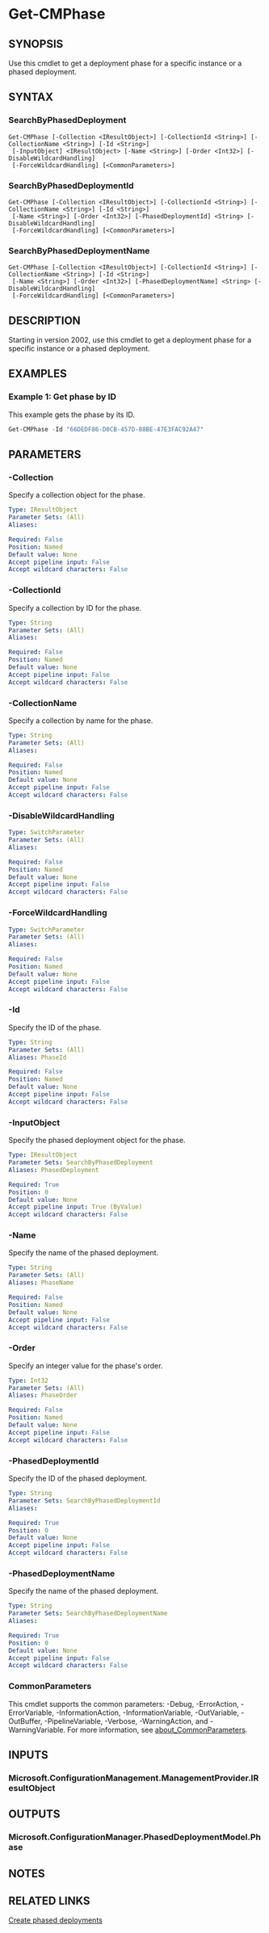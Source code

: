 ﻿---
external help file: AdminUI.PS.Deployments.dll-Help.xml
Module Name: ConfigurationManager
ms.date: 07/30/2020
online version:
schema: 2.0.0
---

# Get-CMPhase

## SYNOPSIS

Use this cmdlet to get a deployment phase for a specific instance or a phased deployment.

## SYNTAX

### SearchByPhasedDeployment
```
Get-CMPhase [-Collection <IResultObject>] [-CollectionId <String>] [-CollectionName <String>] [-Id <String>]
 [-InputObject] <IResultObject> [-Name <String>] [-Order <Int32>] [-DisableWildcardHandling]
 [-ForceWildcardHandling] [<CommonParameters>]
```

### SearchByPhasedDeploymentId
```
Get-CMPhase [-Collection <IResultObject>] [-CollectionId <String>] [-CollectionName <String>] [-Id <String>]
 [-Name <String>] [-Order <Int32>] [-PhasedDeploymentId] <String> [-DisableWildcardHandling]
 [-ForceWildcardHandling] [<CommonParameters>]
```

### SearchByPhasedDeploymentName
```
Get-CMPhase [-Collection <IResultObject>] [-CollectionId <String>] [-CollectionName <String>] [-Id <String>]
 [-Name <String>] [-Order <Int32>] [-PhasedDeploymentName] <String> [-DisableWildcardHandling]
 [-ForceWildcardHandling] [<CommonParameters>]
```

## DESCRIPTION

Starting in version 2002, use this cmdlet to get a deployment phase for a specific instance or a phased deployment.

## EXAMPLES

### Example 1: Get phase by ID

This example gets the phase by its ID.

```powershell
Get-CMPhase -Id "66DEDF86-D0CB-457D-88BE-47E3FAC92A47"
```

## PARAMETERS

### -Collection

Specify a collection object for the phase.

```yaml
Type: IResultObject
Parameter Sets: (All)
Aliases:

Required: False
Position: Named
Default value: None
Accept pipeline input: False
Accept wildcard characters: False
```

### -CollectionId

Specify a collection by ID for the phase.

```yaml
Type: String
Parameter Sets: (All)
Aliases:

Required: False
Position: Named
Default value: None
Accept pipeline input: False
Accept wildcard characters: False
```

### -CollectionName

Specify a collection by name for the phase.

```yaml
Type: String
Parameter Sets: (All)
Aliases:

Required: False
Position: Named
Default value: None
Accept pipeline input: False
Accept wildcard characters: False
```

### -DisableWildcardHandling

```yaml
Type: SwitchParameter
Parameter Sets: (All)
Aliases:

Required: False
Position: Named
Default value: None
Accept pipeline input: False
Accept wildcard characters: False
```

### -ForceWildcardHandling

```yaml
Type: SwitchParameter
Parameter Sets: (All)
Aliases:

Required: False
Position: Named
Default value: None
Accept pipeline input: False
Accept wildcard characters: False
```

### -Id

Specify the ID of the phase.

```yaml
Type: String
Parameter Sets: (All)
Aliases: PhaseId

Required: False
Position: Named
Default value: None
Accept pipeline input: False
Accept wildcard characters: False
```

### -InputObject

Specify the phased deployment object for the phase.

```yaml
Type: IResultObject
Parameter Sets: SearchByPhasedDeployment
Aliases: PhasedDeployment

Required: True
Position: 0
Default value: None
Accept pipeline input: True (ByValue)
Accept wildcard characters: False
```

### -Name

Specify the name of the phased deployment.

```yaml
Type: String
Parameter Sets: (All)
Aliases: PhaseName

Required: False
Position: Named
Default value: None
Accept pipeline input: False
Accept wildcard characters: False
```

### -Order

Specify an integer value for the phase's order.

```yaml
Type: Int32
Parameter Sets: (All)
Aliases: PhaseOrder

Required: False
Position: Named
Default value: None
Accept pipeline input: False
Accept wildcard characters: False
```

### -PhasedDeploymentId

Specify the ID of the phased deployment.

```yaml
Type: String
Parameter Sets: SearchByPhasedDeploymentId
Aliases:

Required: True
Position: 0
Default value: None
Accept pipeline input: False
Accept wildcard characters: False
```

### -PhasedDeploymentName

Specify the name of the phased deployment.

```yaml
Type: String
Parameter Sets: SearchByPhasedDeploymentName
Aliases:

Required: True
Position: 0
Default value: None
Accept pipeline input: False
Accept wildcard characters: False
```

### CommonParameters
This cmdlet supports the common parameters: -Debug, -ErrorAction, -ErrorVariable, -InformationAction, -InformationVariable, -OutVariable, -OutBuffer, -PipelineVariable, -Verbose, -WarningAction, and -WarningVariable. For more information, see [about_CommonParameters](http://go.microsoft.com/fwlink/?LinkID=113216).

## INPUTS

### Microsoft.ConfigurationManagement.ManagementProvider.IResultObject

## OUTPUTS

### Microsoft.ConfigurationManager.PhasedDeploymentModel.Phase

## NOTES

## RELATED LINKS

[Create phased deployments](https://docs.microsoft.com/mem/configmgr/osd/deploy-use/create-phased-deployment-for-task-sequence)

